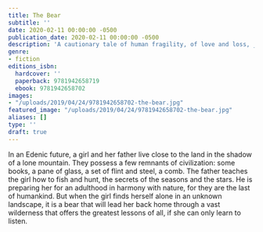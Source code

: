 ```yaml
---
title: The Bear
subtitle: ''
date: 2020-02-11 00:00:00 -0500
publication_date: 2020-02-11 00:00:00 -0500
description: 'A cautionary tale of human fragility, of love and loss, _The Bear_ is a stunning tribute to the beauty of nature’s dominion.'
genre:
- fiction
editions_isbn:
  hardcover: ''
  paperback: 9781942658719
  ebook: 9781942658702
images:
- "/uploads/2019/04/24/9781942658702-the-bear.jpg"
featured_image: "/uploads/2019/04/24/9781942658702-the-bear.jpg"
aliases: []
type: ''
draft: true
---
```

In an Edenic future, a girl and her father live close to the land in the shadow of a lone mountain. They possess a few remnants of civilization: some books, a pane of glass, a set of flint and steel, a comb. The father teaches the girl how to fish and hunt, the secrets of the seasons and the stars. He is preparing her for an adulthood in harmony with nature, for they are the last of humankind. But when the girl finds herself alone in an unknown landscape, it is a bear that will lead her back home through a vast wilderness that offers the greatest lessons of all, if she can only learn to listen.